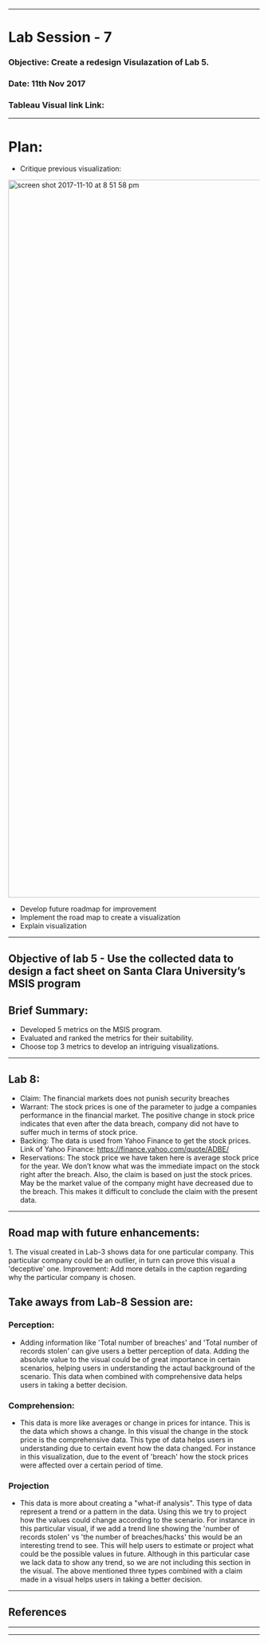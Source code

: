 ******************************************************************************************************************************

# Lab Session - 7

### Objective: Create a redesign Visulazation of Lab 5.

### Date: 11th Nov 2017

### Tableau Visual link Link: 

******************************************************************************************************************************

# Plan:

* Critique previous visualization:

<img width="1440" alt="screen shot 2017-11-10 at 8 51 58 pm" src="https://user-images.githubusercontent.com/25557540/32686644-bfbee7fa-c65d-11e7-873e-91468c3cf2a5.png">



* Develop future roadmap for improvement
* Implement the road map to create a visualization
* Explain visualization 

******************************************************************************************************************************


## Objective of lab 5 - Use the collected data to design a fact sheet on Santa Clara University’s MSIS program

## Brief Summary:

* Developed 5 metrics on the MSIS program.
* Evaluated and ranked the metrics for their suitability.
* Choose top 3 metrics to  develop an intriguing visualizations.

******************************************************************************************************************************


## Lab 8: 

* Claim: The financial markets does not punish security breaches
* Warrant: The stock prices is one of the parameter to judge a companies performance in the financial market. The positive change in stock price indicates that even after the data breach, company did not have to suffer much in terms of stock price.
* Backing: The data is used from Yahoo Finance to get the stock prices. Link of Yahoo Finance: https://finance.yahoo.com/quote/ADBE/
* Reservations: The stock price we have taken here is average stock price for the year. We don’t know what was the immediate impact on the stock right after the breach. Also, the claim is based on just the stock prices. May be the market value of the company might have decreased due to the breach. This makes it difficult to conclude the claim with the present data.

******************************************************************************************************************************

## Road map with future enhancements:

1. The visual created in Lab-3 shows data for one particular company. This particular company could be an outlier, in turn can prove this visual a 'deceptive' one.
Improvement: Add more details in the caption regarding why the particular company is chosen.


## Take aways from Lab-8 Session are:

### Perception:
* Adding information like 'Total number of breaches' and 'Total number of records stolen' can give users a better perception of data. Adding the absolute value to the visual could be of great importance in certain scenarios, helping users in understanding the actaul background of the scenario. This data when combined with comprehensive data helps users in taking a better decision.
### Comprehension:
* This data is more like averages or change in prices for intance. This is the data which shows a change. In this visual the change in the stock price is the comprehensive data. This type of data helps users in understanding due to certain event how the data changed. For instance in this visualization, due to the event of 'breach' how the stock prices were affected over a certain period of time.
### Projection
* This data is more about creating a "what-if analysis". This type of data represent a trend or a pattern in the data. Using this we try to project how the values could change according to the scenario. For instance in this particular visual, if we add a trend line showing the 'number of records stolen' vs 'the number of breaches/hacks' this would be an interesting trend to see. This will help users to estimate or project what could be the possible values in future. Although in this particular case we lack data to show any trend, so we are not including this section in the visual.
The above mentioned three types combined with a claim made in a visual helps users in taking a better decision.

******************************************************************************************************************************

## References 

******************************************************************************************************************************

******************************************************************************************************************************




